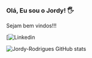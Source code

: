 ### Olá, Eu sou o Jordy! 🖐️

 Sejam bem vindos!!!
 
[![Linkedin](www.linkedin.com/in/jordy-rodrigues-lima-71168a125)

![Jordy-Rodrigues GitHub stats](https://github-readme-stats.vercel.app/api?username=Jordy-Rodrigues&show_icons=true)
